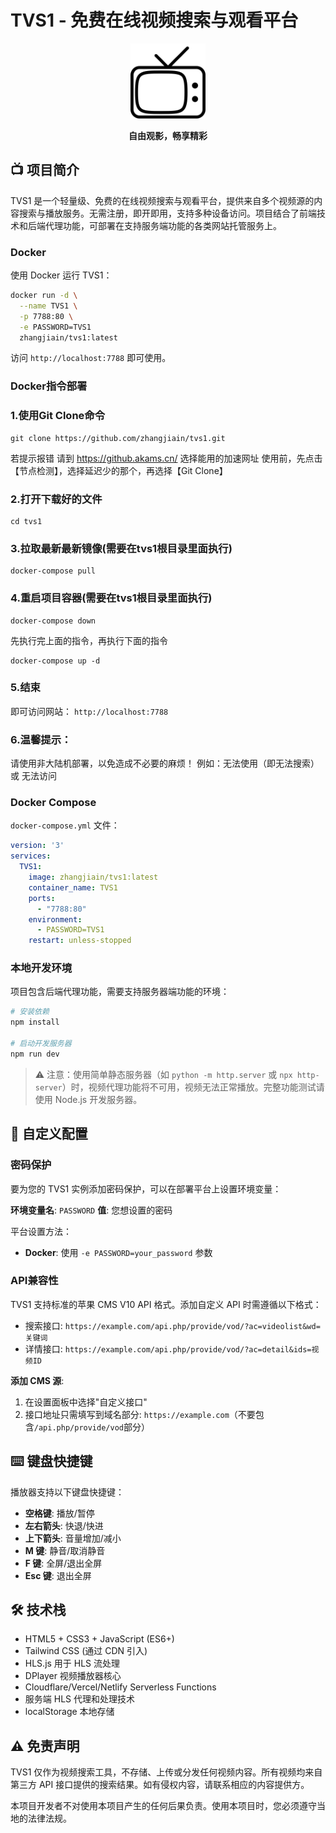 # TVS1 - 免费在线视频搜索与观看平台

<div align="center">
  <img src="./image/retrotv_5520.png" alt="TVS1 Logo" width="120">
  <br>
  <p><strong>自由观影，畅享精彩</strong></p>
</div>

## 📺 项目简介

TVS1 是一个轻量级、免费的在线视频搜索与观看平台，提供来自多个视频源的内容搜索与播放服务。无需注册，即开即用，支持多种设备访问。项目结合了前端技术和后端代理功能，可部署在支持服务端功能的各类网站托管服务上。

### Docker

使用 Docker 运行 TVS1：

```bash
docker run -d \
  --name TVS1 \
  -p 7788:80 \
  -e PASSWORD=TVS1
  zhangjiain/tvs1:latest
```

访问 `http://localhost:7788` 即可使用。

### Docker指令部署
### 1.使用Git Clone命令

```
git clone https://github.com/zhangjiain/tvs1.git
```

若提示报错 请到 https://github.akams.cn/ 选择能用的加速网址 使用前，先点击【节点检测】，选择延迟少的那个，再选择【Git Clone】

### 2.打开下载好的文件

```
cd tvs1
```

### 3.拉取最新最新镜像(需要在tvs1根目录里面执行)

```
docker-compose pull
```

### 4.重启项目容器(需要在tvs1根目录里面执行)

```
docker-compose down
```
先执行完上面的指令，再执行下面的指令

```
docker-compose up -d
```

### 5.结束

即可访问网站： `http://localhost:7788`

### 6.温馨提示：

请使用非大陆机部署，以免造成不必要的麻烦！
例如：无法使用（即无法搜索） 或 无法访问

### Docker Compose

 `docker-compose.yml` 文件：

```yaml
version: '3'
services:
  TVS1:
    image: zhangjiain/tvs1:latest
    container_name: TVS1
    ports:
      - "7788:80"
    environment:
      - PASSWORD=TVS1
    restart: unless-stopped
```

### 本地开发环境

项目包含后端代理功能，需要支持服务器端功能的环境：

```bash
# 安装依赖
npm install

# 启动开发服务器
npm run dev
```

> ⚠️ 注意：使用简单静态服务器（如 `python -m http.server` 或 `npx http-server`）时，视频代理功能将不可用，视频无法正常播放。完整功能测试请使用 Node.js 开发服务器。

## 🔧 自定义配置

### 密码保护

要为您的 TVS1 实例添加密码保护，可以在部署平台上设置环境变量：

**环境变量名**: `PASSWORD` 
**值**: 您想设置的密码

平台设置方法：

- **Docker**: 使用 `-e PASSWORD=your_password` 参数

### API兼容性

TVS1 支持标准的苹果 CMS V10 API 格式。添加自定义 API 时需遵循以下格式：
- 搜索接口: `https://example.com/api.php/provide/vod/?ac=videolist&wd=关键词`
- 详情接口: `https://example.com/api.php/provide/vod/?ac=detail&ids=视频ID`

**添加 CMS 源**:
1. 在设置面板中选择"自定义接口"
2. 接口地址只需填写到域名部分: `https://example.com`（不要包含`/api.php/provide/vod`部分）

## ⌨️ 键盘快捷键

播放器支持以下键盘快捷键：

- **空格键**: 播放/暂停
- **左右箭头**: 快退/快进
- **上下箭头**: 音量增加/减小
- **M 键**: 静音/取消静音
- **F 键**: 全屏/退出全屏
- **Esc 键**: 退出全屏

## 🛠️ 技术栈

- HTML5 + CSS3 + JavaScript (ES6+)
- Tailwind CSS (通过 CDN 引入)
- HLS.js 用于 HLS 流处理
- DPlayer 视频播放器核心
- Cloudflare/Vercel/Netlify Serverless Functions
- 服务端 HLS 代理和处理技术
- localStorage 本地存储


## ⚠️ 免责声明

TVS1 仅作为视频搜索工具，不存储、上传或分发任何视频内容。所有视频均来自第三方 API 接口提供的搜索结果。如有侵权内容，请联系相应的内容提供方。

本项目开发者不对使用本项目产生的任何后果负责。使用本项目时，您必须遵守当地的法律法规。
